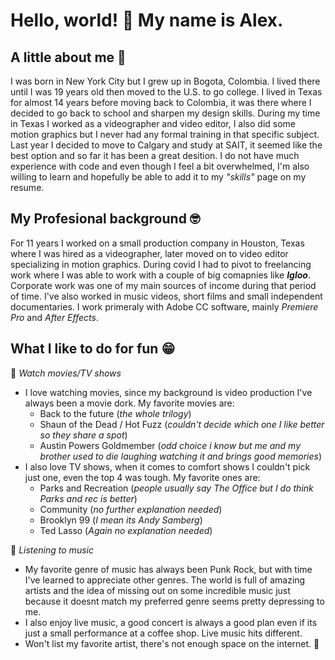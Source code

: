 # Hello, world! 👋 My name is Alex.

<!--
**AlexHdz16/AlexHdz16** is a ✨ _special_ ✨ repository because its `README.md` (this file) appears on your GitHub profile.

Here are some ideas to get you started:

- 🔭 I’m currently working on ...
- 🌱 I’m currently learning ...
- 👯 I’m looking to collaborate on ...
- 🤔 I’m looking for help with ...
- 💬 Ask me about ...
- 📫 How to reach me: ...
- 😄 Pronouns: ...
- ⚡ Fun fact: ...
-->
## A little about me :thinking:
I was born in New York City but I grew up in Bogota, Colombia. I lived there until I was 19 years old then moved to the U.S. to go college. I lived in Texas for almost 14 years before moving back to Colombia, it was there where I decided to go back to school and sharpen my design skills. During my time in Texas I worked as a videographer and video editor, I also did some motion graphics but I never had any formal training in that specific subject. Last year I decided to move to Calgary and study at SAIT, it seemed like the best option and so far it has been a great desition. I do not have much experience with code and even though I feel a bit overwhelmed, I'm also willing to learn and hopefully be able to add it to my *"skills"* page on my resume. 

## My Profesional background :nerd_face: 
For 11 years I worked on a small production company in Houston, Texas where I was hired as a videographer, later moved on to video editor specializing in motion graphics. During covid I had to pivot to freelancing work where I was able to work with a couple of big comapnies like ***Igloo***. Corporate work was one of my main sources of income during that period of time. I've also worked in music videos, short films and small independent documentaries. I work primeraly with Adobe CC software, mainly _Premiere Pro_ and _After Effects_. 

## What I like to do for fun :grin: 
:movie_camera: _Watch movies/TV shows_
* I love watching movies, since my background is video production I've always been a movie dork. My favorite movies are:
  - Back to the future (_the whole trilogy_)
  - Shaun of the Dead / Hot Fuzz (_couldn't decide which one I like better so they share a spot_)
  - Austin Powers Goldmember (_odd choice i know but me and my brother used to die laughing watching it and brings good memories_)
* I also love TV shows, when it comes to comfort shows I couldn't pick just one, even the top 4 was tough. My favorite ones are:
  - Parks and Recreation (_people usually say The Office but I do think Parks and rec is better_)
  - Community (_no further explanation needed_)
  - Brooklyn 99 (_I mean its Andy Samberg_)
  - Ted Lasso (_Again no explanation needed_)

 :musical_note: _Listening to music_
 * My favorite genre of music has always been Punk Rock, but with time I've learned to appreciate other genres. The world is full of amazing artists and the idea of missing out on some incredible music just because it doesnt match my preferred genre seems pretty depressing to me.
 * I also enjoy live music, a good concert is always a good plan even if its just a small performance at a coffee shop. Live music hits different.
 * Won't list my favorite artist, there's not enough space on the internet. :shrug: 
